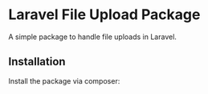 # Laravel File Upload Package

A simple package to handle file uploads in Laravel.

## Installation

Install the package via composer:
